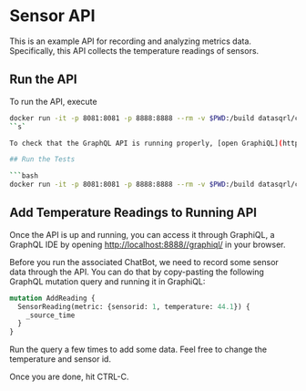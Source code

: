 # Sensor API

This is an example API for recording and analyzing metrics data.
Specifically, this API collects the temperature readings of sensors.

## Run the API

To run the API, execute

```bash
docker run -it -p 8081:8081 -p 8888:8888 --rm -v $PWD:/build datasqrl/cmd:latest run -c sensors_package_api.json
``s`

To check that the GraphQL API is running properly, [open GraphiQL](http://localhost:8888/graphiql/) to access the API.

## Run the Tests

```bash
docker run -it -p 8081:8081 -p 8888:8888 --rm -v $PWD:/build datasqrl/cmd:latest test -c sensors_package_test.json
```

## Add Temperature Readings to Running API

Once the API is up and running, you can access it through GraphiQL, a GraphQL IDE by opening
[http://localhost:8888//graphiql/](http://localhost:8888//graphiql/) in your browser.

Before you run the associated ChatBot, we need to record some sensor data through the API.
You can do that by copy-pasting the following GraphQL mutation query and running it in GraphiQL:
```graphql
mutation AddReading {
  SensorReading(metric: {sensorid: 1, temperature: 44.1}) {
    _source_time
  }
}
```

Run the query a few times to add some data. Feel free to change the temperature and sensor id.

Once you are done, hit CTRL-C.

